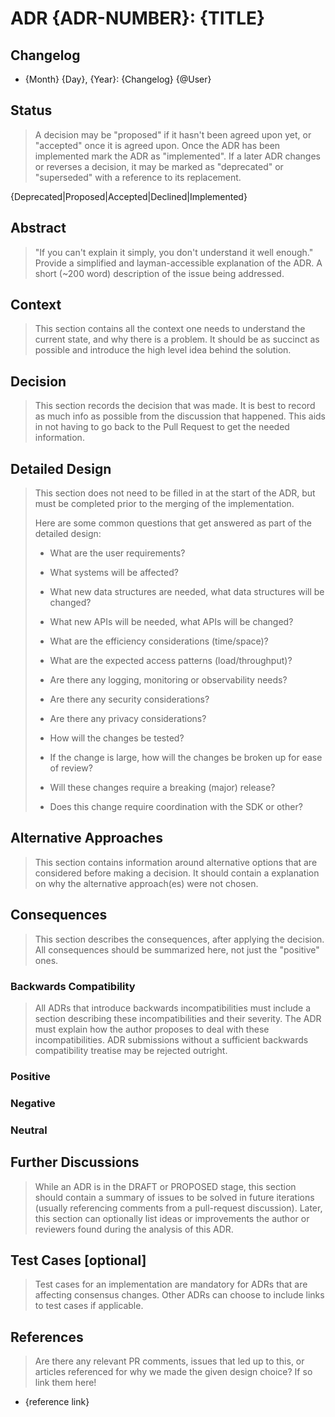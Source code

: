 # ADR {ADR-NUMBER}: {TITLE}

## Changelog

- {Month} {Day}, {Year}: {Changelog} {@User}

## Status

> A decision may be "proposed" if it hasn't been agreed upon yet, or "accepted"
> once it is agreed upon. Once the ADR has been implemented mark the ADR as
> "implemented". If a later ADR changes or reverses a decision, it may be marked
> as "deprecated" or "superseded" with a reference to its replacement.

{Deprecated|Proposed|Accepted|Declined|Implemented}

## Abstract

> "If you can't explain it simply, you don't understand it well enough." Provide a simplified and layman-accessible explanation of the ADR.
> A short (~200 word) description of the issue being addressed.

## Context

> This section contains all the context one needs to understand the current state,
> and why there is a problem. It should be as succinct as possible and introduce
> the high level idea behind the solution.

## Decision

> This section records the decision that was made.
> It is best to record as much info as possible from the discussion that happened.
> This aids in not having to go back to the Pull Request to get the needed information.

## Detailed Design

> This section does not need to be filled in at the start of the ADR, but must
> be completed prior to the merging of the implementation.
>
> Here are some common questions that get answered as part of the detailed design:
>
> - What are the user requirements?
>
> - What systems will be affected?
>
> - What new data structures are needed, what data structures will be changed?
>
> - What new APIs will be needed, what APIs will be changed?
>
> - What are the efficiency considerations (time/space)?
>
> - What are the expected access patterns (load/throughput)?
>
> - Are there any logging, monitoring or observability needs?
>
> - Are there any security considerations?
>
> - Are there any privacy considerations?
>
> - How will the changes be tested?
>
> - If the change is large, how will the changes be broken up for ease of review?
>
> - Will these changes require a breaking (major) release?
>
> - Does this change require coordination with the SDK or other?

## Alternative Approaches

> This section contains information around alternative options that are considered
> before making a decision. It should contain a explanation on why the alternative
> approach(es) were not chosen.

## Consequences

> This section describes the consequences, after applying the decision. All
> consequences should be summarized here, not just the "positive" ones.

### Backwards Compatibility

> All ADRs that introduce backwards incompatibilities must include a section describing these incompatibilities and their severity. The ADR must explain how the author proposes to deal with these incompatibilities. ADR submissions without a sufficient backwards compatibility treatise may be rejected outright.

### Positive

### Negative

### Neutral

## Further Discussions

> While an ADR is in the DRAFT or PROPOSED stage, this section should contain a summary of issues to be solved in future iterations (usually referencing comments from a pull-request discussion).
> Later, this section can optionally list ideas or improvements the author or reviewers found during the analysis of this ADR.

## Test Cases [optional]

> Test cases for an implementation are mandatory for ADRs that are affecting consensus changes. Other ADRs can choose to include links to test cases if applicable.

## References

> Are there any relevant PR comments, issues that led up to this, or articles
> referenced for why we made the given design choice? If so link them here!

- {reference link}
